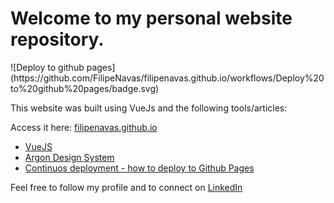 <h1>Welcome to my personal website repository. </h1>
![Deploy to github pages](https://github.com/FilipeNavas/filipenavas.github.io/workflows/Deploy%20to%20github%20pages/badge.svg)
<p>This website was built using VueJs and the following tools/articles:</p>
<p>Access it here: <a href="filipenavas.github.io">filipenavas.github.io</a></p>
<ul>
  <li><a href="https://vuejs.org/">VueJS</a></li>
  <li><a href="https://www.creative-tim.com/product/vue-argon-design-system">Argon Design System</a></li>
  <li><a href="https://dev.to/rolanddoda/deploy-to-github-pages-like-a-pro-with-github-actions-4hdg">Continuos deployment - how to deploy to Github Pages</a></li>
</ul>

<p>Feel free to follow my profile and to connect on <a href="https://www.linkedin.com/in/filipenavas/">LinkedIn</a> </p>

